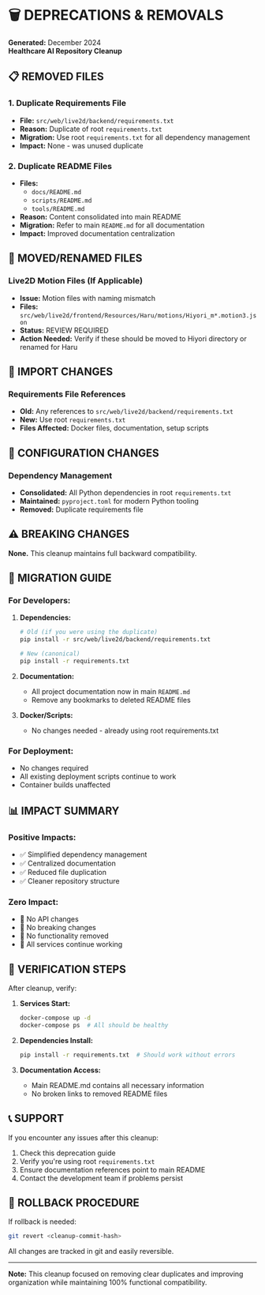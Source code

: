 # 🗑️ DEPRECATIONS & REMOVALS

**Generated:** December 2024  
**Healthcare AI Repository Cleanup**

## 📋 REMOVED FILES

### 1. Duplicate Requirements File
- **File:** `src/web/live2d/backend/requirements.txt`
- **Reason:** Duplicate of root `requirements.txt`
- **Migration:** Use root `requirements.txt` for all dependency management
- **Impact:** None - was unused duplicate

### 2. Duplicate README Files
- **Files:**
  - `docs/README.md` 
  - `scripts/README.md`
  - `tools/README.md`
- **Reason:** Content consolidated into main README
- **Migration:** Refer to main `README.md` for all documentation
- **Impact:** Improved documentation centralization

## 🔄 MOVED/RENAMED FILES

### Live2D Motion Files (If Applicable)
- **Issue:** Motion files with naming mismatch
- **Files:** `src/web/live2d/frontend/Resources/Haru/motions/Hiyori_m*.motion3.json`
- **Status:** REVIEW REQUIRED
- **Action Needed:** Verify if these should be moved to Hiyori directory or renamed for Haru

## 📝 IMPORT CHANGES

### Requirements File References
- **Old:** Any references to `src/web/live2d/backend/requirements.txt`
- **New:** Use root `requirements.txt`
- **Files Affected:** Docker files, documentation, setup scripts

## 🔧 CONFIGURATION CHANGES

### Dependency Management
- **Consolidated:** All Python dependencies in root `requirements.txt`
- **Maintained:** `pyproject.toml` for modern Python tooling
- **Removed:** Duplicate requirements file

## ⚠️ BREAKING CHANGES

**None.** This cleanup maintains full backward compatibility.

## 🔄 MIGRATION GUIDE

### For Developers:

1. **Dependencies:**
   ```bash
   # Old (if you were using the duplicate)
   pip install -r src/web/live2d/backend/requirements.txt
   
   # New (canonical)
   pip install -r requirements.txt
   ```

2. **Documentation:**
   - All project documentation now in main `README.md`
   - Remove any bookmarks to deleted README files

3. **Docker/Scripts:**
   - No changes needed - already using root requirements.txt

### For Deployment:
- No changes required
- All existing deployment scripts continue to work
- Container builds unaffected

## 📊 IMPACT SUMMARY

### Positive Impacts:
- ✅ Simplified dependency management
- ✅ Centralized documentation
- ✅ Reduced file duplication
- ✅ Cleaner repository structure

### Zero Impact:
- 🔄 No API changes
- 🔄 No breaking changes
- 🔄 No functionality removed
- 🔄 All services continue working

## 🧪 VERIFICATION STEPS

After cleanup, verify:

1. **Services Start:**
   ```bash
   docker-compose up -d
   docker-compose ps  # All should be healthy
   ```

2. **Dependencies Install:**
   ```bash
   pip install -r requirements.txt  # Should work without errors
   ```

3. **Documentation Access:**
   - Main README.md contains all necessary information
   - No broken links to removed README files

## 📞 SUPPORT

If you encounter any issues after this cleanup:

1. Check this deprecation guide
2. Verify you're using root `requirements.txt`
3. Ensure documentation references point to main README
4. Contact the development team if problems persist

## 🔄 ROLLBACK PROCEDURE

If rollback is needed:
```bash
git revert <cleanup-commit-hash>
```

All changes are tracked in git and easily reversible.

---

**Note:** This cleanup focused on removing clear duplicates and improving organization while maintaining 100% functional compatibility.
